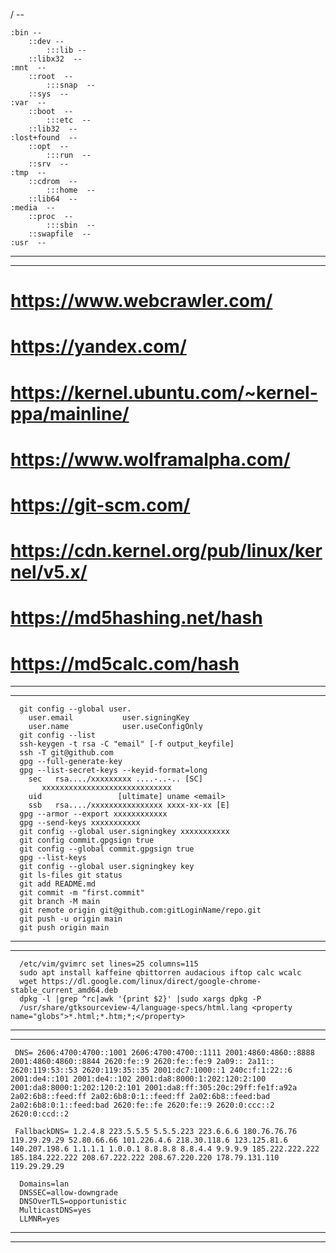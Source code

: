   /    --

    :bin --
        ::dev --   
            :::lib --
        ::libx32  --
    :mnt  --
        ::root  --
            :::snap  --     
        ::sys  -- 
    :var  --
        ::boot  -- 
            :::etc  --
        ::lib32  --
    :lost+found  --
        ::opt  --
            :::run  --
        ::srv  --
    :tmp  --
        ::cdrom  --
            :::home  --
        ::lib64  --
    :media  --
        ::proc  --
            :::sbin  --
        ::swapfile  --
    :usr  --
    
---
***    

#      https://www.webcrawler.com/
#      https://yandex.com/
#      https://kernel.ubuntu.com/~kernel-ppa/mainline/
#      https://www.wolframalpha.com/
#      https://git-scm.com/
#      https://cdn.kernel.org/pub/linux/kernel/v5.x/
#      https://md5hashing.net/hash
#      https://md5calc.com/hash

---
***

      git config --global user.
        user.email           user.signingKey      
        user.name            user.useConfigOnly
      git config --list
      ssh-keygen -t rsa -C "email" [-f output_keyfile]
      ssh -T git@github.com
      gpg --full-generate-key
      gpg --list-secret-keys --keyid-format=long
        sec   rsa..../xxxxxxxxx ....-..-.. [SC]
           xxxxxxxxxxxxxxxxxxxxxxxxxxxxx
        uid                 [ultimate] uname <email>
        ssb   rsa..../xxxxxxxxxxxxxxxx xxxx-xx-xx [E]
      gpg --armor --export xxxxxxxxxxxx
      gpg --send-keys xxxxxxxxxxx
      git config --global user.signingkey xxxxxxxxxxx
      git config commit.gpgsign true
      git config --global commit.gpgsign true
      gpg --list-keys
      git config --global user.signingkey key
      git ls-files git status
      git add README.md
      git commit -m "first.commit"
      git branch -M main
      git remote origin git@github.com:gitLoginName/repo.git
      git push -u origin main
      git push origin main

---
***

      /etc/vim/gvimrc set lines=25 columns=115
      sudo apt install kaffeine qbittorren audacious iftop calc wcalc
      wget https://dl.google.com/linux/direct/google-chrome-stable_current_amd64.deb
      dpkg -l |grep ^rc|awk '{print $2}' |sudo xargs dpkg -P 
      /usr/share/gtksourceview-4/language-specs/html.lang <property name="globs">*.html;*.htm;*;</property>

---
***

     DNS= 2606:4700:4700::1001 2606:4700:4700::1111 2001:4860:4860::8888 2001:4860:4860::8844 2620:fe::9 2620:fe::fe:9 2a09:: 2a11:: 2620:119:53::53 2620:119:35::35 2001:dc7:1000::1 240c:f:1:22::6 2001:de4::101 2001:de4::102 2001:da8:8000:1:202:120:2:100 2001:da8:8000:1:202:120:2:101 2001:da8:ff:305:20c:29ff:fe1f:a92a 2a02:6b8::feed:ff 2a02:6b8:0:1::feed:ff 2a02:6b8::feed:bad 2a02:6b8:0:1::feed:bad 2620:fe::fe 2620:fe::9 2620:0:ccc::2 2620:0:ccd::2 

     FallbackDNS= 1.2.4.8 223.5.5.5 5.5.5.223 223.6.6.6 180.76.76.76 119.29.29.29 52.80.66.66 101.226.4.6 218.30.118.6 123.125.81.6 140.207.198.6 1.1.1.1 1.0.0.1 8.8.8.8 8.8.4.4 9.9.9.9 185.222.222.222 185.184.222.222 208.67.222.222 208.67.220.220 178.79.131.110 119.29.29.29

      Domains=lan
      DNSSEC=allow-downgrade
      DNSOverTLS=opportunistic
      MulticastDNS=yes
      LLMNR=yes
---
***









